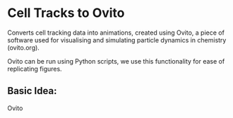 # Cell Tracks to Ovito

Converts cell tracking data into animations, created using Ovito, a piece of software used for visualising and simulating particle dynamics in chemistry (ovito.org). 

Ovito can be run using Python scripts, we use this functionality for ease of replicating figures.

## Basic Idea:

Ovito 
